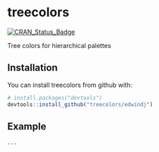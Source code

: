 # treecolors


[![CRAN_Status_Badge](http://www.r-pkg.org/badges/version/treecolors)](https://cran.r-project.org/package=treecolors)

Tree colors for hierarchical palettes

## Installation

You can install treecolors from github with:

```R
# install.packages("devtools")
devtools::install_github("treecolors/edwindj")
```

## Example

```R
...
```
